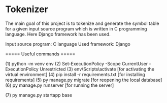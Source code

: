 # Tokenizer
The main goal of this project is to tokenize and generate the symbol table for a given input source program which is written in C programming language. Here Django framework has been used.

Input source program: C language
Used framework: Django 

===== Useful commands =====

(1) python -m venv env
(2) Set-ExecutionPolicy -Scope CurrentUser -ExecutionPolicy Unrestricted
(3) env\Scripts\activate [for activating the virtual environment]
(4) pip install -r requirements.txt [for installing requirements]
(5) py manage.py migrate [for reopening the local database]
(6) py manage.py runserver [for running the server]

(7) py manage.py startapp base
